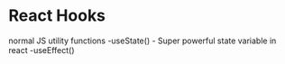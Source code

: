 # React Hooks
normal JS utility functions
-useState() - Super powerful state variable in react
-useEffect() 

